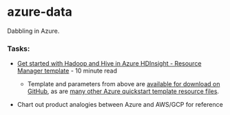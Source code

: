 # azure-data

Dabbling in Azure.

### Tasks:

* [Get started with Hadoop and Hive in Azure HDInsight - Resource Manager template](https://docs.microsoft.com/en-us/azure/hdinsight/hadoop/apache-hadoop-linux-tutorial-get-started) - 10 minute read

  * Template and parameters from above are [available for download on GitHub](https://github.com/Azure/azure-quickstart-templates/tree/master/101-hdinsight-linux-ssh-password), as are [many other Azure quickstart template resource files](https://github.com/Azure/azure-quickstart-templates).

* Chart out product analogies between Azure and AWS/GCP for reference
